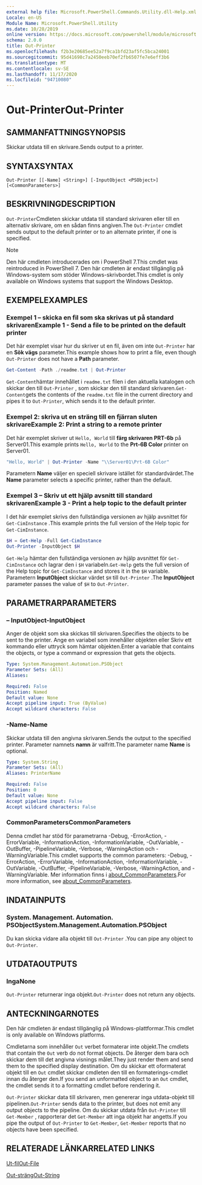```yaml
---
external help file: Microsoft.PowerShell.Commands.Utility.dll-Help.xml
Locale: en-US
Module Name: Microsoft.PowerShell.Utility
ms.date: 10/28/2019
online version: https://docs.microsoft.com/powershell/module/microsoft.powershell.utility/out-printer?view=powershell-7.2&WT.mc_id=ps-gethelp
schema: 2.0.0
title: Out-Printer
ms.openlocfilehash: f2b3e20685ee52a7f9ca1bfd23af5fc5bca24001
ms.sourcegitcommit: 95d41698c7a2450eeb70ef2fb6507fe7e6eff3b6
ms.translationtype: MT
ms.contentlocale: sv-SE
ms.lasthandoff: 11/17/2020
ms.locfileid: "94710080"
---
```

# <span data-ttu-id="b88cd-102">Out-Printer</span><span class="sxs-lookup"><span data-stu-id="b88cd-102">Out-Printer</span></span>

## <span data-ttu-id="b88cd-103">SAMMANFATTNING</span><span class="sxs-lookup"><span data-stu-id="b88cd-103">SYNOPSIS</span></span>
<span data-ttu-id="b88cd-104">Skickar utdata till en skrivare.</span><span class="sxs-lookup"><span data-stu-id="b88cd-104">Sends output to a printer.</span></span>

## <span data-ttu-id="b88cd-105">SYNTAX</span><span class="sxs-lookup"><span data-stu-id="b88cd-105">SYNTAX</span></span>

```
Out-Printer [[-Name] <String>] [-InputObject <PSObject>] [<CommonParameters>]
```

## <span data-ttu-id="b88cd-106">BESKRIVNING</span><span class="sxs-lookup"><span data-stu-id="b88cd-106">DESCRIPTION</span></span>

<span data-ttu-id="b88cd-107">`Out-Printer`Cmdleten skickar utdata till standard skrivaren eller till en alternativ skrivare, om en sådan finns angiven.</span><span class="sxs-lookup"><span data-stu-id="b88cd-107">The `Out-Printer` cmdlet sends output to the default printer or to an alternate printer, if one is specified.</span></span>

> [!NOTE]
> <span data-ttu-id="b88cd-108">Den här cmdleten introducerades om i PowerShell 7.</span><span class="sxs-lookup"><span data-stu-id="b88cd-108">This cmdlet was reintroduced in PowerShell 7.</span></span> <span data-ttu-id="b88cd-109">Den här cmdleten är endast tillgänglig på Windows-system som stöder Windows-skrivbordet.</span><span class="sxs-lookup"><span data-stu-id="b88cd-109">This cmdlet is only available on Windows systems that support the Windows Desktop.</span></span>

## <span data-ttu-id="b88cd-110">EXEMPEL</span><span class="sxs-lookup"><span data-stu-id="b88cd-110">EXAMPLES</span></span>

### <span data-ttu-id="b88cd-111">Exempel 1 – skicka en fil som ska skrivas ut på standard skrivaren</span><span class="sxs-lookup"><span data-stu-id="b88cd-111">Example 1 - Send a file to be printed on the default printer</span></span>

<span data-ttu-id="b88cd-112">Det här exemplet visar hur du skriver ut en fil, även om inte `Out-Printer` har en **Sök vägs** parameter.</span><span class="sxs-lookup"><span data-stu-id="b88cd-112">This example shows how to print a file, even though `Out-Printer` does not have a **Path** parameter.</span></span>

```powershell
Get-Content -Path ./readme.txt | Out-Printer
```

<span data-ttu-id="b88cd-113">`Get-Content`hämtar innehållet i `readme.txt` filen i den aktuella katalogen och skickar den till `Out-Printer` , som skickar den till standard skrivaren.</span><span class="sxs-lookup"><span data-stu-id="b88cd-113">`Get-Content`gets the contents of the `readme.txt` file in the current directory and pipes it to `Out-Printer`, which sends it to the default printer.</span></span>

### <span data-ttu-id="b88cd-114">Exempel 2: skriva ut en sträng till en fjärran sluten skrivare</span><span class="sxs-lookup"><span data-stu-id="b88cd-114">Example 2: Print a string to a remote printer</span></span>

<span data-ttu-id="b88cd-115">Det här exemplet skriver ut `Hello, World` till **färg skrivaren PRT-6b** på Server01.</span><span class="sxs-lookup"><span data-stu-id="b88cd-115">This example prints `Hello, World` to the **Prt-6B Color** printer on Server01.</span></span>

```powershell
"Hello, World" | Out-Printer -Name "\\Server01\Prt-6B Color"
```

<span data-ttu-id="b88cd-116">Parametern **Name** väljer en speciell skrivare istället för standardvärdet.</span><span class="sxs-lookup"><span data-stu-id="b88cd-116">The **Name** parameter selects a specific printer, rather than the default.</span></span>

### <span data-ttu-id="b88cd-117">Exempel 3 – Skriv ut ett hjälp avsnitt till standard skrivaren</span><span class="sxs-lookup"><span data-stu-id="b88cd-117">Example 3 - Print a help topic to the default printer</span></span>

<span data-ttu-id="b88cd-118">I det här exemplet skrivs den fullständiga versionen av hjälp avsnittet för `Get-CimInstance` .</span><span class="sxs-lookup"><span data-stu-id="b88cd-118">This example prints the full version of the Help topic for `Get-CimInstance`.</span></span>

```powershell
$H = Get-Help -Full Get-CimInstance
Out-Printer -InputObject $H
```

<span data-ttu-id="b88cd-119">`Get-Help` hämtar den fullständiga versionen av hjälp avsnittet för `Get-CimInstance` och lagrar den i `$H` variabeln.</span><span class="sxs-lookup"><span data-stu-id="b88cd-119">`Get-Help` gets the full version of the Help topic for `Get-CimInstance` and stores it in the `$H` variable.</span></span> <span data-ttu-id="b88cd-120">Parametern **InputObject** skickar värdet `$H` till `Out-Printer` .</span><span class="sxs-lookup"><span data-stu-id="b88cd-120">The **InputObject** parameter passes the value of `$H` to `Out-Printer`.</span></span>

## <span data-ttu-id="b88cd-121">PARAMETRAR</span><span class="sxs-lookup"><span data-stu-id="b88cd-121">PARAMETERS</span></span>

### <span data-ttu-id="b88cd-122">– InputObject</span><span class="sxs-lookup"><span data-stu-id="b88cd-122">-InputObject</span></span>

<span data-ttu-id="b88cd-123">Anger de objekt som ska skickas till skrivaren.</span><span class="sxs-lookup"><span data-stu-id="b88cd-123">Specifies the objects to be sent to the printer.</span></span> <span data-ttu-id="b88cd-124">Ange en variabel som innehåller objekten eller Skriv ett kommando eller uttryck som hämtar objekten.</span><span class="sxs-lookup"><span data-stu-id="b88cd-124">Enter a variable that contains the objects, or type a command or expression that gets the objects.</span></span>

```yaml
Type: System.Management.Automation.PSObject
Parameter Sets: (All)
Aliases:

Required: False
Position: Named
Default value: None
Accept pipeline input: True (ByValue)
Accept wildcard characters: False
```

### <span data-ttu-id="b88cd-125">-Name</span><span class="sxs-lookup"><span data-stu-id="b88cd-125">-Name</span></span>

<span data-ttu-id="b88cd-126">Skickar utdata till den angivna skrivaren.</span><span class="sxs-lookup"><span data-stu-id="b88cd-126">Sends the output to the specified printer.</span></span> <span data-ttu-id="b88cd-127">Parameter namnets **namn** är valfritt.</span><span class="sxs-lookup"><span data-stu-id="b88cd-127">The parameter name **Name** is optional.</span></span>

```yaml
Type: System.String
Parameter Sets: (All)
Aliases: PrinterName

Required: False
Position: 0
Default value: None
Accept pipeline input: False
Accept wildcard characters: False
```

### <span data-ttu-id="b88cd-128">CommonParameters</span><span class="sxs-lookup"><span data-stu-id="b88cd-128">CommonParameters</span></span>

<span data-ttu-id="b88cd-129">Denna cmdlet har stöd för parametrarna -Debug, -ErrorAction, -ErrorVariable, -InformationAction, -InformationVariable, -OutVariable, -OutBuffer, -PipelineVariable, -Verbose, -WarningAction och -WarningVariable.</span><span class="sxs-lookup"><span data-stu-id="b88cd-129">This cmdlet supports the common parameters: -Debug, -ErrorAction, -ErrorVariable, -InformationAction, -InformationVariable, -OutVariable, -OutBuffer, -PipelineVariable, -Verbose, -WarningAction, and -WarningVariable.</span></span> <span data-ttu-id="b88cd-130">Mer information finns i [about_CommonParameters](https://go.microsoft.com/fwlink/?LinkID=113216).</span><span class="sxs-lookup"><span data-stu-id="b88cd-130">For more information, see [about_CommonParameters](https://go.microsoft.com/fwlink/?LinkID=113216).</span></span>

## <span data-ttu-id="b88cd-131">INDATA</span><span class="sxs-lookup"><span data-stu-id="b88cd-131">INPUTS</span></span>

### <span data-ttu-id="b88cd-132">System. Management. Automation. PSObject</span><span class="sxs-lookup"><span data-stu-id="b88cd-132">System.Management.Automation.PSObject</span></span>

<span data-ttu-id="b88cd-133">Du kan skicka vidare alla objekt till `Out-Printer` .</span><span class="sxs-lookup"><span data-stu-id="b88cd-133">You can pipe any object to `Out-Printer`.</span></span>

## <span data-ttu-id="b88cd-134">UTDATA</span><span class="sxs-lookup"><span data-stu-id="b88cd-134">OUTPUTS</span></span>

### <span data-ttu-id="b88cd-135">Inga</span><span class="sxs-lookup"><span data-stu-id="b88cd-135">None</span></span>

<span data-ttu-id="b88cd-136">`Out-Printer` returnerar inga objekt.</span><span class="sxs-lookup"><span data-stu-id="b88cd-136">`Out-Printer` does not return any objects.</span></span>

## <span data-ttu-id="b88cd-137">ANTECKNINGAR</span><span class="sxs-lookup"><span data-stu-id="b88cd-137">NOTES</span></span>

<span data-ttu-id="b88cd-138">Den här cmdleten är endast tillgänglig på Windows-plattformar.</span><span class="sxs-lookup"><span data-stu-id="b88cd-138">This cmdlet is only available on Windows platforms.</span></span>

<span data-ttu-id="b88cd-139">Cmdletarna som innehåller `Out` verbet formaterar inte objekt.</span><span class="sxs-lookup"><span data-stu-id="b88cd-139">The cmdlets that contain the `Out` verb do not format objects.</span></span> <span data-ttu-id="b88cd-140">De återger dem bara och skickar dem till det angivna visnings målet.</span><span class="sxs-lookup"><span data-stu-id="b88cd-140">They just render them and send them to the specified display destination.</span></span> <span data-ttu-id="b88cd-141">Om du skickar ett oformaterat objekt till en `Out` cmdlet skickar cmdleten den till en formaterings-cmdlet innan du återger den.</span><span class="sxs-lookup"><span data-stu-id="b88cd-141">If you send an unformatted object to an `Out` cmdlet, the cmdlet sends it to a formatting cmdlet before rendering it.</span></span>

<span data-ttu-id="b88cd-142">`Out-Printer` skickar data till skrivaren, men genererar inga utdata-objekt till pipelinen.</span><span class="sxs-lookup"><span data-stu-id="b88cd-142">`Out-Printer` sends data to the printer, but does not emit any output objects to the pipeline.</span></span> <span data-ttu-id="b88cd-143">Om du skickar utdata från `Out-Printer` till `Get-Member` , rapporterar det `Get-Member` att inga objekt har angetts.</span><span class="sxs-lookup"><span data-stu-id="b88cd-143">If you pipe the output of `Out-Printer` to `Get-Member`, `Get-Member` reports that no objects have been specified.</span></span>

## <span data-ttu-id="b88cd-144">RELATERADE LÄNKAR</span><span class="sxs-lookup"><span data-stu-id="b88cd-144">RELATED LINKS</span></span>

[<span data-ttu-id="b88cd-145">Ut-fil</span><span class="sxs-lookup"><span data-stu-id="b88cd-145">Out-File</span></span>](Out-File.md)

[<span data-ttu-id="b88cd-146">Out-sträng</span><span class="sxs-lookup"><span data-stu-id="b88cd-146">Out-String</span></span>](Out-String.md)
